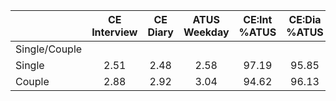 
|                      | CE<br>Interview |  CE<br>Diary | ATUS<br>Weekday | CE:Int<br>%ATUS | CE:Dia<br>%ATUS |
| -------------------- | :----------: | :----------: | :----------: | :----------: | :----------: |
| Single/Couple        |              |              |              |              |              |
| Single               |         2.51 |         2.48 |         2.58 |        97.19 |        95.85 |
| Couple               |         2.88 |         2.92 |         3.04 |        94.62 |        96.13 |

